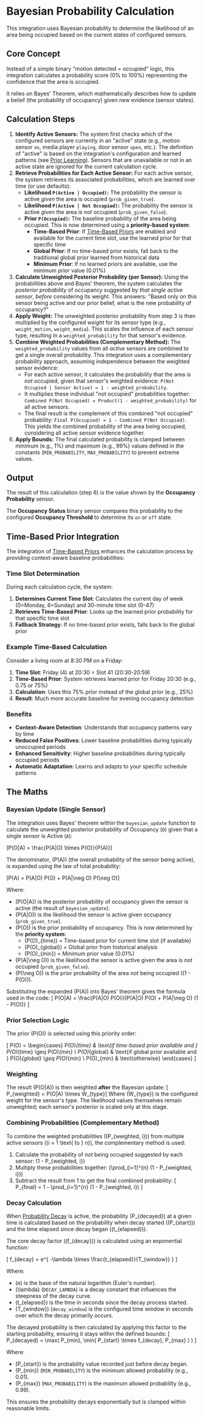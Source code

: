 # Bayesian Probability Calculation

This integration uses Bayesian probability to determine the likelihood of an area being occupied based on the current states of configured sensors.

## Core Concept

Instead of a simple binary "motion detected = occupied" logic, this integration calculates a probability score (0% to 100%) representing the confidence that the area is occupied.

It relies on Bayes' Theorem, which mathematically describes how to update a belief (the probability of occupancy) given new evidence (sensor states).

## Calculation Steps

1.  **Identify Active Sensors:** The system first checks which of the configured sensors are currently in an "active" state (e.g., motion sensor `on`, media player `playing`, door sensor `open`, etc.). The definition of "active" is based on the integration's configuration and learned patterns (see [Prior Learning](../features/prior-learning.md)). Sensors that are unavailable or not in an active state are ignored for the current calculation cycle.
2.  **Retrieve Probabilities for Each Active Sensor:** For each active sensor, the system retrieves its associated probabilities, which are learned over time (or use defaults):
    *   **Likelihood `P(Active | Occupied)`:** The probability the sensor is active *given* the area is occupied (`prob_given_true`).
    *   **Likelihood `P(Active | Not Occupied)`:** The probability the sensor is active *given* the area is *not* occupied (`prob_given_false`).
    *   **Prior `P(Occupied)`:** The baseline probability of the area being occupied. This is now determined using a **priority-based system**:
        *   **Time-Based Prior**: If [Time-Based Priors](../features/time-based-priors.md) are enabled and available for the current time slot, use the learned prior for that specific time
        *   **Global Prior**: If no time-based prior exists, fall back to the traditional global prior learned from historical data
        *   **Minimum Prior**: If no learned priors are available, use the minimum prior value (0.01%)
3.  **Calculate Unweighted Posterior Probability (per Sensor):** Using the probabilities above and Bayes' theorem, the system calculates the *posterior probability* of occupancy suggested by *that single active sensor*, *before* considering its weight. This answers: "Based only on this sensor being active and our prior belief, what is the new probability of occupancy?"
4.  **Apply Weight:** The unweighted posterior probability from step 3 is then multiplied by the configured *weight* for its sensor type (e.g., `weight_motion`, `weight_media`). This scales the influence of each sensor type, resulting in a `weighted_probability` for that sensor's evidence.
5.  **Combine Weighted Probabilities (Complementary Method):** The `weighted_probability` values from all *active* sensors are combined to get a single overall probability. This integration uses a complementary probability approach, assuming independence between the weighted sensor evidence:
    *   For each active sensor, it calculates the probability that the area is *not* occupied, given that sensor's weighted evidence: `P(Not Occupied | Sensor Active) = 1 - weighted_probability`.
    *   It multiplies these individual "not occupied" probabilities together: `Combined P(Not Occupied) = Product(1 - weighted_probability)` for all active sensors.
    *   The final result is the complement of this combined "not occupied" probability: `Final P(Occupied) = 1 - Combined P(Not Occupied)`. This yields the combined probability of the area being occupied, considering all active sensor evidence together.
6.  **Apply Bounds:** The final calculated probability is clamped between minimum (e.g., 1%) and maximum (e.g., 99%) values defined in the constants (`MIN_PROBABILITY`, `MAX_PROBABILITY`) to prevent extreme values.

## Output

The result of this calculation (step 6) is the value shown by the **Occupancy Probability** sensor.

The **Occupancy Status** binary sensor compares this probability to the configured **Occupancy Threshold** to determine its `on` or `off` state.

## Time-Based Prior Integration

The integration of [Time-Based Priors](../features/time-based-priors.md) enhances the calculation process by providing context-aware baseline probabilities:

### Time Slot Determination

During each calculation cycle, the system:

1. **Determines Current Time Slot**: Calculates the current day of week (0=Monday, 6=Sunday) and 30-minute time slot (0-47)
2. **Retrieves Time-Based Prior**: Looks up the learned prior probability for that specific time slot
3. **Fallback Strategy**: If no time-based prior exists, falls back to the global prior

### Example Time-Based Calculation

Consider a living room at 8:30 PM on a Friday:

1. **Time Slot**: Friday (4) at 20:30 = Slot 41 (20:30-20:59)
2. **Time-Based Prior**: System retrieves learned prior for Friday 20:30 (e.g., 0.75 or 75%)
3. **Calculation**: Uses this 75% prior instead of the global prior (e.g., 25%)
4. **Result**: Much more accurate baseline for evening occupancy detection

### Benefits

- **Context-Aware Detection**: Understands that occupancy patterns vary by time
- **Reduced False Positives**: Lower baseline probabilities during typically unoccupied periods
- **Enhanced Sensitivity**: Higher baseline probabilities during typically occupied periods
- **Automatic Adaptation**: Learns and adapts to your specific schedule patterns

## The Maths

### Bayesian Update (Single Sensor)

The integration uses Bayes' theorem within the `bayesian_update` function to calculate the unweighted posterior probability of Occupancy (`O`) given that a single sensor is Active (`A`):

\[P(O|A) = \frac{P(A|O) \times P(O)}{P(A)}\]

The denominator, \(P(A)\) (the overall probability of the sensor being active), is expanded using the law of total probability:

\[P(A) = P(A|O) P(O) + P(A|\neg O) P(\neg O)\]

Where:
- \(P(O|A)\) is the posterior probability of occupancy given the sensor is active (the result of `bayesian_update`).
- \(P(A|O)\) is the likelihood the sensor is active given occupancy (`prob_given_true`).
- \(P(O)\) is the prior probability of occupancy. This is now determined by the **priority system**:
  - \(P(O)_{time}\) = Time-based prior for current time slot (if available)
  - \(P(O)_{global}\) = Global prior from historical analysis
  - \(P(O)_{min}\) = Minimum prior value (0.01%)
- \(P(A|\neg O)\) is the likelihood the sensor is active given the area is *not* occupied (`prob_given_false`).
- \(P(\neg O)\) is the prior probability of the area *not* being occupied (\(1 - P(O)\)).

Substituting the expanded \(P(A)\) into Bayes' theorem gives the formula used in the code:
\[
P(O|A) = \frac{P(A|O) P(O)}{P(A|O) P(O) + P(A|\neg O) (1 - P(O))}
\]

### Prior Selection Logic

The prior \(P(O)\) is selected using this priority order:

\[
P(O) = \begin{cases}
P(O)_{time} & \text{if time-based prior available and } P(O)_{time} \geq P(O)_{min} \\
P(O)_{global} & \text{if global prior available and } P(O)_{global} \geq P(O)_{min} \\
P(O)_{min} & \text{otherwise}
\end{cases}
\]

### Weighting

The result \(P(O|A)\) is then weighted **after** the Bayesian update:
\[
P_{weighted} = P(O|A) \times W_{type}\]
Where \(W_{type}\) is the configured weight for the sensor's type. The
likelihood values themselves remain unweighted; each sensor's posterior is
scaled only at this stage.

### Combining Probabilities (Complementary Method)

To combine the weighted probabilities (\(P_{weighted, i}\)) from multiple active sensors (\(i = 1 \text{ to } n\)), the complementary method is used:

1. Calculate the probability of *not* being occupied suggested by each sensor: \(1 - P_{weighted, i}\)
2. Multiply these probabilities together: \(\prod_{i=1}^{n} (1 - P_{weighted, i})\)
3. Subtract the result from 1 to get the final combined probability:
\[
P_{final} = 1 - \prod_{i=1}^{n} (1 - P_{weighted, i})
\]

### Decay Calculation

When [Probability Decay](../features/decay.md) is active, the probability \(P_{decayed}\) at a given time is calculated based on the probability when decay started (\(P_{start}\)) and the time elapsed since decay began (\(t_{elapsed}\)).

The core decay factor (\(f_{decay}\)) is calculated using an exponential function:

\[
f_{decay} = e^{ -\lambda \times \frac{t_{elapsed}}{T_{window}} }
\]

Where:
- \(e\) is the base of the natural logarithm (Euler's number).
- \(\lambda\) (`DECAY_LAMBDA`) is a decay constant that influences the steepness of the decay curve.
- \(t_{elapsed}\) is the time in seconds since the decay process started.
- \(T_{window}\) (`decay_window`) is the configured time window in seconds over which the decay primarily occurs.

The decayed probability is then calculated by applying this factor to the starting probability, ensuring it stays within the defined bounds:
\[
P_{decayed} = \max( P_{min}, \min( P_{start} \times f_{decay}, P_{max} ) )
\]

Where:
- \(P_{start}\) is the probability value recorded just before decay began.
- \(P_{min}\) (`MIN_PROBABILITY`) is the minimum allowed probability (e.g., 0.01).
- \(P_{max}\) (`MAX_PROBABILITY`) is the maximum allowed probability (e.g., 0.99).

This ensures the probability decays exponentially but is clamped within reasonable limits.
